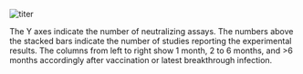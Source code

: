 <section class="figure-section wrap">

<div class="figure-image">


![titer](susceptibility-data/plasma_nt_pre_omi_inf_vacc_gteq2.svg)

</div>

<div class="figure-caption">

The Y axes indicate the number of neutralizing assays. The numbers above the stacked bars
indicate the number of studies reporting the experimental results. The columns
from left to right show 1 month, 2 to 6 months, and &gt;6 months accordingly
after vaccination or latest breakthrough infection.

</div>

</section>
